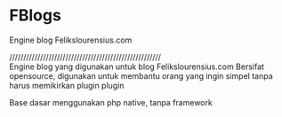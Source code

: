 # FBlogs
Engine blog Felikslourensius.com

////////////////////////////////////////////////////// <br>
Engine blog yang digunakan untuk blog Felikslourensius.com
Bersifat opensource, digunakan untuk membantu orang yang ingin simpel tanpa harus memikirkan plugin plugin 

Base dasar menggunakan php native, tanpa framework
